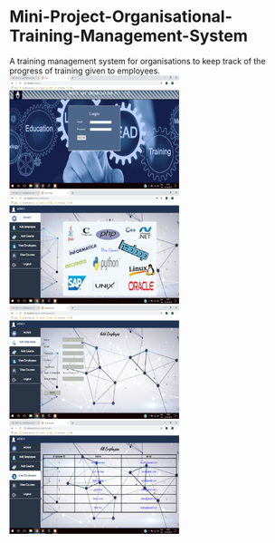 # Mini-Project-Organisational-Training-Management-System
A training management system for organisations to keep track of the progress of training given to employees.
<img src="screenshots/login.png" height=200 width=300>
<img src="screenshots/adminhome.png" height=200 width=300>
<img src="screenshots/addemp.png" height=200 width=300>
<img src="screenshots/viewemp.png" height=200 width=300>
